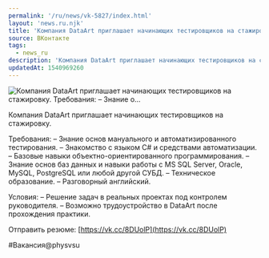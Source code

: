```yaml
---
permalink: '/ru/news/vk-5827/index.html'
layout: 'news.ru.njk'
title: 'Компания DataArt приглашает начинающих тестировщиков на стажировку.    Требования:   – Знание о…'
source: ВКонтакте
tags:
  - news_ru
description: 'Компания DataArt приглашает начинающих тестировщиков на стажировку.    Требования:   – Знание о…'
updatedAt: 1540969260
---
```

![Компания DataArt приглашает начинающих тестировщиков на стажировку.    Требования:   – Знание о…](https://sun9-30.userapi.com/impf/c830308/v830308001/1c03a1/XmVuM2M4PR4.jpg?size=1280x854&quality=96&sign=7be132c09e6f5539e91c0d3fd0cd8ddb&c_uniq_tag=LziiG_9v80nydR1B7TrwqClbp5wb5LbEMB3hxxiSKmo&type=album)

Компания DataArt приглашает начинающих тестировщиков на стажировку.

Требования:
– Знание основ мануального и автоматизированного тестирования.
– Знакомство с языком С# и средствами автоматизации.
– Базовые навыки объектно-ориентированного программирования.
– Знание основ баз данных и навыки работы с MS SQL Server, Oracle, MySQL, PostgreSQL или любой другой СУБД.
– Техническое образование.
– Разговорный английский.

Условия:
– Решение задач в реальных проектах под контролем руководителя.
– Возможно трудоустройство в DataArt после прохождения практики.

Отправить резюме: [https://vk.cc/8DUolP](https://vk.cc/8DUolP)

#Вакансия@physvsu
